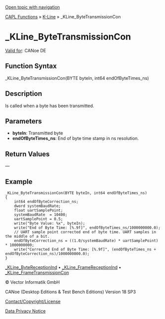 [Open topic with navigation](../../../../../CANoeDEFamily.htm#Topics/CAPLFunctions/KLine/Functions/CAPLfunctionKLineByteTransmissionCon.md)

[CAPL Functions](../../CAPLfunctions.md) » [K-Line](../CAPLfunctionsKLineOverview.md) » _KLine_ByteTransmissionCon

# _KLine_ByteTransmissionCon

[Valid for](../../../Shared/FeatureAvailability.md): CANoe DE

## Function Syntax

_KLine_ByteTransmissionCon(BYTE byteIn, int64 endOfByteTimes_ns)

## Description

Is called when a byte has been transmitted.

## Parameters

- **byteIn**: Transmitted byte
- **endOfByteTimes_ns**: End of byte time stamp in ns resolution.

## Return Values

—

## Example

```plaintext
_KLine_ByteTransmissionCon(BYTE byteIn, int64 endOfByteTimes_ns)
{
    int64 endOfByteCorrection_ns;
    dword systemBaudRate;
    float uartSamplePoint;
    systemBaudRate  = 10400;
    uartSamplePoint = 0.5;
    write("Byte Value: %x", byteIn);
    write("End of Byte Time: [%.9f]", endOfByteTimes_ns/1000000000.0);
    // UART sample point corrected end of byte time. UART samples in the middle of a bit.
    endOfByteCorrection_ns = ((1.0/systemBaudRate) * uartSamplePoint) * 1000000000;
    write("Corrected End of Byte Time: [%.9f]", (endOfByteTimes_ns + endOfByteCorrection_ns)/1000000000.0);
}
```

[_KLine_ByteReceptionInd](CAPLfunctionKLineByteReceptionInd.md) • [_KLine_FrameReceptionInd](CAPLfunctionKLineFrameReceptionInd.md) • [_KLine_FrameTransmissionCon](CAPLfunctionKLineFrameTransmissionCon.md)

© Vector Informatik GmbH

CANoe (Desktop Editions & Test Bench Editions) Version 18 SP3

[Contact/Copyright/License](../../../Shared/ContactCopyrightLicense.md)

[Data Privacy Notice](https://www.vector.com/int/en/company/get-info/privacy-policy/)